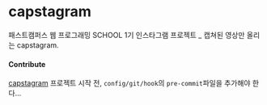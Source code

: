 # capstagram
패스트캠퍼스 웹 프로그래밍 SCHOOL 1기 인스타그램 프로젝트 _ 캡쳐된 영상만 올리는 capstagram.


#### Contribute
[capstagram](https://github.com/EunJung-Seo/capstagram) 프로젝트 시작 전, ``config/git/hook``의 ``pre-commit``파일을 추가해야 한다...
